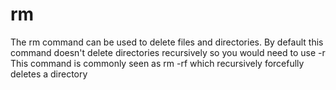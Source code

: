 # rm
The rm command can be used to delete files and directories. By default this command doesn't delete directories recursively so you would need to use -r<br>
This command is commonly seen as rm -rf which recursively forcefully deletes a directory
